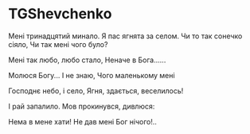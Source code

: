 # TGShevchenko

Мені тринадцятий минало.
Я пас ягнята за селом.
Чи то так сонечко сіяло,
Чи так мені чого було?

Мені так любо, любо стало,
Неначе в Бога......

Молюся Богу... І не знаю,
Чого маленькому мені

Господнє небо, і село,
Ягня, здається, веселилось!

І рай запалило.
Мов прокинувся, дивлюся:

Нема в мене хати!
Не дав мені Бог нічого!..
